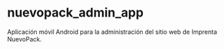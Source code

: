 # nuevopack_admin_app
Aplicación móvil Android para la administración del sitio web de Imprenta NuevoPack.
